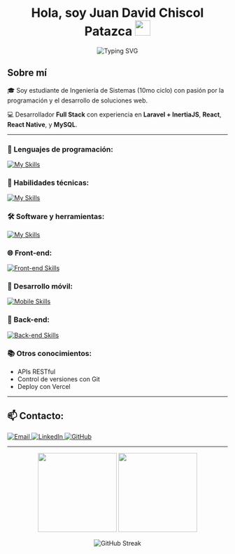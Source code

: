 <h1 align="center">
  <b>Hola, soy Juan David Chiscol Patazca</b>
  <img src="https://media.giphy.com/media/hvRJCLFzcasrR4ia7z/giphy.gif" width="35">
</h1>

<p align="center">
  <img src="https://readme-typing-svg.herokuapp.com?font=Fira+Code&color=36BCF7&size=28&center=true&vCenter=true&width=900&height=80&lines=Full+Stack+Developer+%F0%9F%92%BB;Estudiante+de+Ingenier%C3%ADa+de+Sistemas+%F0%9F%93%96;Apasionado+por+el+Desarrollo+Web+%F0%9F%92%8E;Laravel+%7C+InertiaJS+%7C+React+%7C+MySQL" alt="Typing SVG">
</p>

## **Sobre mí**

🎓 Soy estudiante de Ingeniería de Sistemas (10mo ciclo) con pasión por la programación y el desarrollo de soluciones web.

💻 Desarrollador **Full Stack** con experiencia en **Laravel + InertiaJS**, **React**, **React Native**, y **MySQL**.

---

### 🚀 Lenguajes de programación:
[![My Skills](https://skillicons.dev/icons?i=php,py,java,js,ts&perline=6)](https://skillicons.dev)

### 🧠 Habilidades técnicas:
[![My Skills](https://skillicons.dev/icons?i=git,github&perline=6)](https://skillicons.dev)

### 🛠️ Software y herramientas:
[![My Skills](https://skillicons.dev/icons?i=vscode,figma,postman,photoshop&perline=6)](https://skillicons.dev)

### 🌐 Front-end:
[![Front-end Skills](https://skillicons.dev/icons?i=html,css,tailwind,bootstrap,react,vite&perline=6)](https://skillicons.dev)

### 📱 Desarrollo móvil:
[![Mobile Skills](https://skillicons.dev/icons?i=react&theme=light)](https://skillicons.dev)

### 🧩 Back-end:
[![Back-end Skills](https://skillicons.dev/icons?i=laravel,php,flask,mysql,postgres&perline=6)](https://skillicons.dev)

### 📚 Otros conocimientos:
- APIs RESTful
- Control de versiones con Git
- Deploy con Vercel

---

## 📫 Contacto:
<p align="left">
  <a href="mailto:chiscolpatazcajuandavid@gmail.com">
    <img alt="Email" src="https://img.shields.io/badge/Email-chiscolpatazcajuandavid@gmail.com-blue?style=flat-square&logo=gmail">
  </a>
  <a href="https://www.linkedin.com/in/juan-david-chiscol-patazca/">
    <img alt="LinkedIn" src="https://img.shields.io/badge/LinkedIn-Juan%20David-blue?style=flat-square&logo=linkedin">
  </a>
  <a href="https://github.com/JuanDavidCP">
    <img alt="GitHub" src="https://img.shields.io/badge/GitHub-JuanDavidCP-black?style=flat-square&logo=github">
  </a>
</p>

---

<p align="center">
  <img src="https://github-readme-stats.vercel.app/api?username=JuanDavidCP&show_icons=true&theme=tokyonight" height="180px"/>
  <img src="https://github-readme-stats.vercel.app/api/top-langs/?username=JuanDavidCP&layout=compact&theme=tokyonight" height="180px"/>
</p>

<p align="center">
  <img src="https://github-readme-streak-stats.herokuapp.com/?user=JuanDavidCP&theme=tokyonight" alt="GitHub Streak" />
</p>

